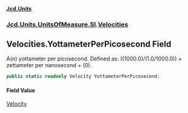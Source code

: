#### [Jcd.Units](index.md 'index')
### [Jcd.Units.UnitsOfMeasure.SI](Jcd.Units.UnitsOfMeasure.SI.md 'Jcd.Units.UnitsOfMeasure.SI').[Velocities](Velocities.md 'Jcd.Units.UnitsOfMeasure.SI.Velocities')

## Velocities.YottameterPerPicosecond Field

A(n) yottameter per picosecond. Defined as: ((1000.0)/(1.0/1000.0)) × zettameter per nanosecond + (0).

```csharp
public static readonly Velocity YottameterPerPicosecond;
```

#### Field Value
[Velocity](Velocity.md 'Jcd.Units.UnitTypes.Velocity')